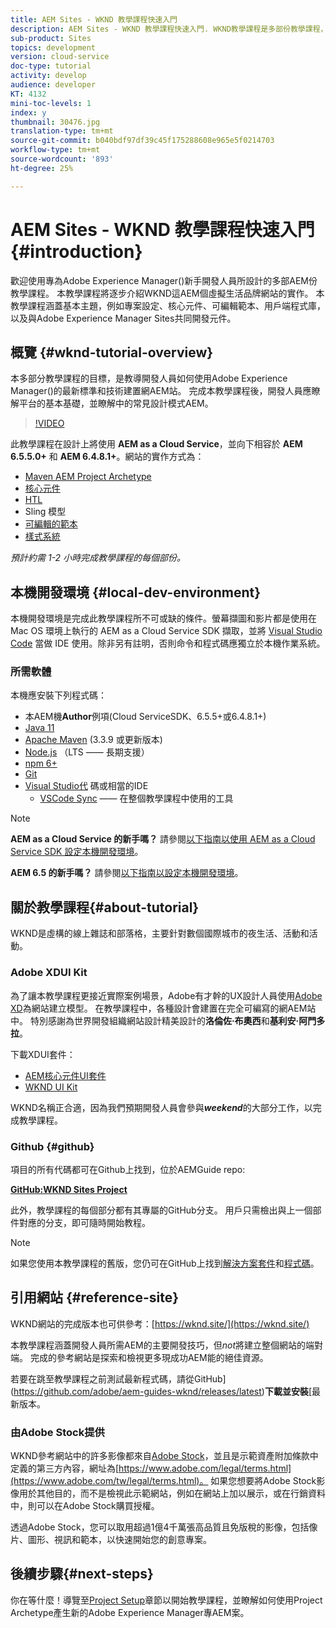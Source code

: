 ```yaml
---
title: AEM Sites - WKND 教學課程快速入門
description: AEM Sites - WKND 教學課程快速入門. WKND教學課程是多部份教學課程，專為Adobe Experience Manager新手開發人員所設計。 本教學課程將逐步介紹虛擬AEM生活品牌WKND的網站實作。 本教學課程涵蓋基本主題，例如專案設定、主原型、核心元件、可編輯範本、用戶端程式庫和元件開發。
sub-product: Sites
topics: development
version: cloud-service
doc-type: tutorial
activity: develop
audience: developer
KT: 4132
mini-toc-levels: 1
index: y
thumbnail: 30476.jpg
translation-type: tm+mt
source-git-commit: b040bdf97df39c45f175288608e965e5f0214703
workflow-type: tm+mt
source-wordcount: '893'
ht-degree: 25%

---
```



# AEM Sites - WKND 教學課程快速入門 {#introduction}

歡迎使用專為Adobe Experience Manager()新手開發人員所設計的多部AEM份教學課程。 本教學課程將逐步介紹WKND這AEM個虛擬生活品牌網站的實作。 本教學課程涵蓋基本主題，例如專案設定、核心元件、可編輯範本、用戶端程式庫，以及與Adobe Experience Manager Sites共同開發元件。

## 概覽 {#wknd-tutorial-overview}

本多部分教學課程的目標，是教導開發人員如何使用Adobe Experience Manager()的最新標準和技術建置網AEM站。 完成本教學課程後，開發人員應瞭解平台的基本基礎，並瞭解中的常見設計模式AEM。

>[!VIDEO](https://video.tv.adobe.com/v/30476?quality=12&learn=on)

此教學課程在設計上將使用 **AEM as a Cloud Service**，並向下相容於 **AEM 6.5.5.0+** 和 **AEM 6.4.8.1+**。網站的實作方式為：

* [Maven AEM Project Archetype](https://docs.adobe.com/content/help/zh-Hant/experience-manager-core-components/using/developing/archetype/overview.html)
* [核心元件](https://docs.adobe.com/content/help/zh-Hant/experience-manager-core-components/using/introduction.html)
* [HTL](https://docs.adobe.com/content/help/en/experience-manager-htl/using/getting-started/getting-started.html)
* Sling 模型
* [可編輯的範本](https://docs.adobe.com/content/help/en/experience-manager-learn/sites/page-authoring/template-editor-feature-video-use.html)
* [樣式系統](https://docs.adobe.com/content/help/en/experience-manager-learn/sites/page-authoring/style-system-feature-video-use.html)

*預計約需 1-2 小時完成教學課程的每個部份。*

## 本機開發環境 {#local-dev-environment}

本機開發環境是完成此教學課程所不可或缺的條件。螢幕擷圖和影片都是使用在 Mac OS 環境上執行的 AEM as a Cloud Service SDK 擷取，並將 [Visual Studio Code](https://code.visualstudio.com/) 當做 IDE 使用。除非另有註明，否則命令和程式碼應獨立於本機作業系統。

### 所需軟體

本機應安裝下列程式碼：

* 本AEM機&#x200B;**Author**&#x200B;例項(Cloud ServiceSDK、6.5.5+或6.4.8.1+)
* [Java 11](https://downloads.experiencecloud.adobe.com/content/software-distribution/en/general.html)
* [Apache Maven](https://maven.apache.org/) (3.3.9 或更新版本)
* [Node.js](https://nodejs.org/en/) （LTS —— 長期支援）
* [npm 6+](https://www.npmjs.com/)
* [Git](https://git-scm.com/)
* [Visual Studio代](https://code.visualstudio.com/) 碼或相當的IDE
   * [VSCode Sync](https://marketplace.visualstudio.com/items?itemName=yamato-ltd.vscode-aem-sync)  —— 在整個教學課程中使用的工具

>[!NOTE]
>
> **AEM as a Cloud Service 的新手嗎？** 請參閱[以下指南以使用 AEM as a Cloud Service SDK 設定本機開發環境](https://docs.adobe.com/content/help/en/experience-manager-learn/cloud-service/local-development-environment-set-up/overview.html)。
>
> **AEM 6.5 的新手嗎？** 請參閱[以下指南以設定本機開發環境](https://docs.adobe.com/content/help/en/experience-manager-learn/foundation/development/set-up-a-local-aem-development-environment.html)。

## 關於教學課程{#about-tutorial}

WKND是虛構的線上雜誌和部落格，主要針對數個國際城市的夜生活、活動和活動。

### Adobe XDUI Kit

為了讓本教學課程更接近實際案例場景，Adobe有才幹的UX設計人員使用[Adobe XD](https://www.adobe.com/products/xd.html)為網站建立模型。 在教學課程中，各種設計會建置在完全可編寫的網AEM站中。 特別感謝為世界開發組織網站設計精美設計的&#x200B;**洛倫佐·布奧西**&#x200B;和&#x200B;**基利安·阿門多拉**。

下載XDUI套件：

* [AEM核心元件UI套件](assets/overview/AEM-CoreComponents-UI-Kit.xd)
* [WKND UI Kit](https://github.com/adobe/aem-guides-wknd/releases/download/aem-guides-wknd-0.0.2/AEM_UI-kit-WKND.xd)

WKND名稱正合適，因為我們預期開發人員會參與&#x200B;***weekend***&#x200B;的大部分工作，以完成教學課程。

### Github {#github}

項目的所有代碼都可在Github上找到，位於AEMGuide repo:

**[GitHub:WKND Sites Project](https://github.com/adobe/aem-guides-wknd)**

此外，教學課程的每個部分都有其專屬的GitHub分支。 用戶只需檢出與上一個部件對應的分支，即可隨時開始教程。

>[!NOTE]
>
> 如果您使用本教學課程的舊版，您仍可在GitHub上找到[解決方案套件](https://github.com/adobe/aem-guides-wknd/releases/tag/archetype-18.1)和[程式碼](https://github.com/adobe/aem-guides-wknd/tree/archetype-18.1)。

## 引用網站 {#reference-site}

WKND網站的完成版本也可供參考：[https://wknd.site/](https://wknd.site/)

本教學課程涵蓋開發人員所需AEM的主要開發技巧，但&#x200B;*not*&#x200B;將建立整個網站的端對端。 完成的參考網站是探索和檢視更多現成功AEM能的絕佳資源。

若要在跳至教學課程之前測試最新程式碼，請從GitHub](https://github.com/adobe/aem-guides-wknd/releases/latest)**下載並安裝**[&#x200B;最新版本。

### 由Adobe Stock提供

WKND參考網站中的許多影像都來自[Adobe Stock](https://stock.adobe.com/)，並且是示範資產附加條款中定義的第三方內容，網址為[https://www.adobe.com/legal/terms.html](https://www.adobe.com/tw/legal/terms.html)。 如果您想要將Adobe Stock影像用於其他目的，而不是檢視此示範網站，例如在網站上加以展示，或在行銷資料中，則可以在Adobe Stock購買授權。

透過Adobe Stock，您可以取用超過1億4千萬張高品質且免版稅的影像，包括像片、圖形、視訊和範本，以快速開始您的創意專案。

## 後續步驟{#next-steps}

你在等什麼！導覽至[Project Setup](project-setup.md)章節以開始教學課程，並瞭解如何使用Project Archetype產生新的Adobe Experience Manager專AEM案。
